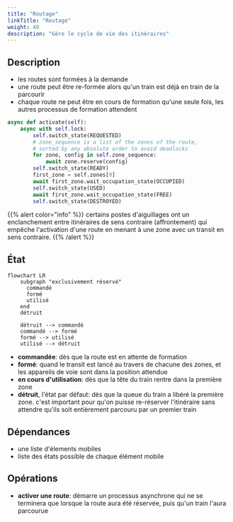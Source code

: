 ```yaml
---
title: "Routage"
linkTitle: "Routage"
weight: 40
description: "Gère le cycle de vie des itinéraires"
---
```


## Description

 - les routes sont formées à la demande
 - une route peut être re-formée alors qu'un train est déjà en train de la parcourir
 - chaque route ne peut être en cours de formation qu'une seule fois, les autres processus de formation attendent

```python
async def activate(self):
    async with self.lock:
        self.switch_state(REQUESTED)
        # zone_sequence is a list of the zones of the route,
        # sorted by any absolute order to avoid deadlocks
        for zone, config in self.zone_sequence:
            await zone.reserve(config)
        self.switch_state(READY)
        first_zone = self.zones[0]
        await first_zone.wait_occupation_state(OCCUPIED)
        self.switch_state(USED)
        await first_zone.wait_occupation_state(FREE)
        self.switch_state(DESTROYED)
```

{{% alert color="info" %}}
certains postes d'aiguillages ont un enclanchement entre itinéraires de sens contraire (affrontement) qui empêche l'activation d'une route en menant à une zone avec un transit en sens contraire.
{{% /alert %}}

## État

```mermaid
flowchart LR
    subgraph "exclusivement réservé"
      commandé
      formé
      utilisé
    end
    détruit

    détruit --> commandé
    commandé --> formé
    formé --> utilisé
    utilisé --> détruit

```

 - **commandée**: dès que la route est en attente de formation
 - **formé**: quand le transit est lancé au travers de chacune des zones, et les appareils de voie sont dans la position attendue
 - **en cours d'utilisation**: dès que la tête du train rentre dans la première zone
 - **détruit**, l'état par défaut: dès que la queue du train a libéré la première zone.
   c'est important pour qu'on puisse re-réserver l'itinéraire sans attendre qu'ils soit entièrement parcouru par un premier train

## Dépendances

 - une liste d'élements mobiles
 - liste des états possible de chaque élément mobile

## Opérations

 - **activer une route**: démarre un processus asynchrone qui ne se terminera que lorsque la route aura été réservée, puis qu'un train l'aura parcourue
